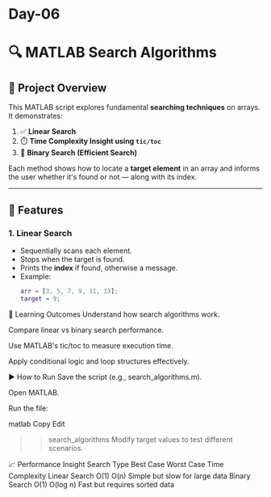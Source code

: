 # Day-06

# 🔍 MATLAB Search Algorithms

## 📘 Project Overview

This MATLAB script explores fundamental **searching techniques** on arrays. It demonstrates:

1. ✅ **Linear Search**
2. ⏱️ **Time Complexity Insight using `tic/toc`**
3. 🔎 **Binary Search (Efficient Search)**

Each method shows how to locate a **target element** in an array and informs the user whether it's found or not — along with its index.

---

## 🚀 Features

### 1. Linear Search

- Sequentially scans each element.
- Stops when the target is found.
- Prints the **index** if found, otherwise a message.
- Example:
  ```matlab
  arr = [3, 5, 7, 9, 11, 13];
  target = 9;
🧠 Learning Outcomes
Understand how search algorithms work.

Compare linear vs binary search performance.

Use MATLAB's tic/toc to measure execution time.

Apply conditional logic and loop structures effectively.

▶️ How to Run
Save the script (e.g., search_algorithms.m).

Open MATLAB.

Run the file:

matlab
Copy
Edit
>> search_algorithms
Modify target values to test different scenarios.

📈 Performance Insight
Search Type	Best Case	Worst Case	Time Complexity
Linear Search	O(1)	O(n)	Simple but slow for large data
Binary Search	O(1)	O(log n)	Fast but requires sorted data


